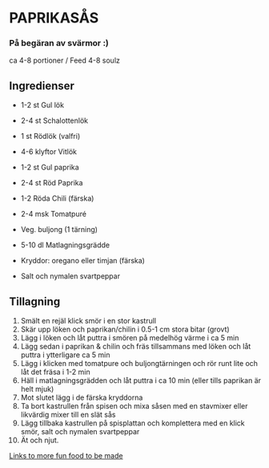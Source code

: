 # PAPRIKASÅS
### På begäran av svärmor :)

ca 4-8 portioner / Feed 4-8 soulz

## Ingredienser

* 1-2 st Gul lök
* 2-4 st Schalottenlök
* 1 st Rödlök (valfri)
* 4-6 klyftor Vitlök
* 1-2 st Gul paprika
* 2-4 st Röd Paprika
* 1-2 Röda Chili (färska)

* 2-4 msk Tomatpuré
* Veg. buljong (1 tärning)
* 5-10 dl Matlagningsgrädde
* Kryddor: oregano eller timjan (färska)
* Salt och nymalen svartpeppar

## Tillagning

1. Smält en rejäl klick smör i en stor kastrull
2. Skär upp löken och paprikan/chilin i 0.5-1 cm stora bitar (grovt)
3. Lägg i löken och låt puttra i smören på medelhög värme i ca 5 min
4. Lägg sedan i paprikan & chilin och fräs tillsammans med löken och låt puttra i ytterligare ca 5 min
5. Lägg i klicken med tomatpure och buljongtärningen och rör runt lite och låt det fräsa i 1-2 min
6. Häll i matlagningsgrädden och låt puttra i ca 10 min (eller tills paprikan är helt mjuk)
7. Mot slutet lägg i de färska kryddorna
8. Ta bort kastrullen från spisen och mixa såsen med en stavmixer eller likvärdig mixer till en slät sås
9. Lägg tillbaka kastrullen på spisplattan och komplettera med en klick smör, salt och nymalen svartpeppar
10. Ät och njut.

[Links to more fun food to be made](https://github.com/bobodrone/eatable)
